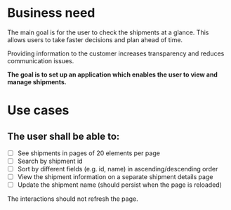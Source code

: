 # Business need

The main goal is for the user to check the shipments at a glance. This allows users to take faster decisions and plan ahead of time.

Providing information to the customer increases transparency and reduces communication issues.

**The goal is to set up an application which enables the user to view and manage shipments.**

# Use cases

## The user shall be able to:
- [ ] See shipments in pages of 20 elements per page
- [ ] Search by shipment id
- [ ] Sort by different fields (e.g. id, name) in ascending/descending order
- [ ] View the shipment information on a separate shipment details page
- [ ] Update the shipment name (should persist when the page is reloaded)

The interactions should not refresh the page.
